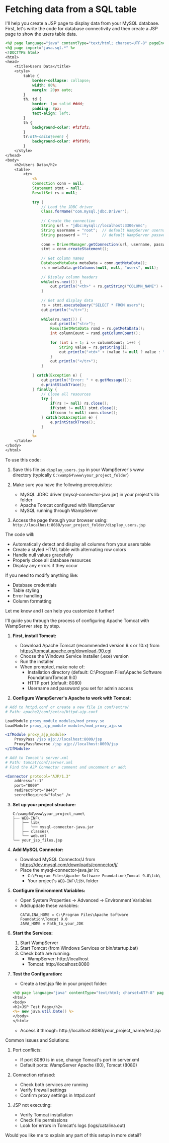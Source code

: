 # Fetching data from a SQL table

I'll help you create a JSP page to display data from your MySQL database. First, let's write the code for database connectivity and then create a JSP page to show the users table data.



```jsp
<%@ page language="java" contentType="text/html; charset=UTF-8" pageEncoding="UTF-8"%>
<%@ page import="java.sql.*" %>
<!DOCTYPE html>
<html>
<head>
    <title>Users Data</title>
    <style>
        table {
            border-collapse: collapse;
            width: 80%;
            margin: 20px auto;
        }
        th, td {
            border: 1px solid #ddd;
            padding: 8px;
            text-align: left;
        }
        th {
            background-color: #f2f2f2;
        }
        tr:nth-child(even) {
            background-color: #f9f9f9;
        }
    </style>
</head>
<body>
    <h2>Users Data</h2>
    <table>
        <tr>
            <%
            Connection conn = null;
            Statement stmt = null;
            ResultSet rs = null;
            
            try {
                // Load the JDBC driver
                Class.forName("com.mysql.jdbc.Driver");
                
                // Create the connection
                String url = "jdbc:mysql://localhost:3306/nmc";
                String username = "root";  // default WampServer username
                String password = "";      // default WampServer password
                
                conn = DriverManager.getConnection(url, username, password);
                stmt = conn.createStatement();
                
                // Get column names
                DatabaseMetaData metaData = conn.getMetaData();
                rs = metaData.getColumns(null, null, "users", null);
                
                // Display column headers
                while(rs.next()) {
                    out.println("<th>" + rs.getString("COLUMN_NAME") + "</th>");
                }
                
                // Get and display data
                rs = stmt.executeQuery("SELECT * FROM users");
                out.println("</tr>");
                
                while(rs.next()) {
                    out.println("<tr>");
                    ResultSetMetaData rsmd = rs.getMetaData();
                    int columnCount = rsmd.getColumnCount();
                    
                    for (int i = 1; i <= columnCount; i++) {
                        String value = rs.getString(i);
                        out.println("<td>" + (value != null ? value : "") + "</td>");
                    }
                    out.println("</tr>");
                }
                
            } catch(Exception e) {
                out.println("Error: " + e.getMessage());
                e.printStackTrace();
            } finally {
                // Close all resources
                try {
                    if(rs != null) rs.close();
                    if(stmt != null) stmt.close();
                    if(conn != null) conn.close();
                } catch(SQLException e) {
                    e.printStackTrace();
                }
            }
            %>
    </table>
</body>
</html>

```

To use this code:

1. Save this file as `display_users.jsp` in your WampServer's www directory (typically `C:\wamp64\www\your_project_folder`)

2. Make sure you have the following prerequisites:
   - MySQL JDBC driver (mysql-connector-java.jar) in your project's lib folder
   - Apache Tomcat configured with WampServer
   - MySQL running through WampServer

3. Access the page through your browser using:
   `http://localhost:8080/your_project_folder/display_users.jsp`

The code will:
- Automatically detect and display all columns from your users table
- Create a styled HTML table with alternating row colors
- Handle null values gracefully
- Properly close all database resources
- Display any errors if they occur

If you need to modify anything like:
- Database credentials
- Table styling
- Error handling
- Column formatting

Let me know and I can help you customize it further!


I'll guide you through the process of configuring Apache Tomcat with WampServer step by step.

1. **First, install Tomcat:**
   - Download Apache Tomcat (recommended version 9.x or 10.x) from https://tomcat.apache.org/download-90.cgi 
   - Choose the Windows Service Installer (.exe) version
   - Run the installer
   - When prompted, make note of:
     - Installation directory (default: C:\Program Files\Apache Software Foundation\Tomcat 9.0)
     - HTTP port (default: 8080)
     - Username and password you set for admin access

2. **Configure WampServer's Apache to work with Tomcat:**



```apache
# Add to httpd.conf or create a new file in conf/extra/
# Path: apache2/conf/extra/httpd-ajp.conf

LoadModule proxy_module modules/mod_proxy.so
LoadModule proxy_ajp_module modules/mod_proxy_ajp.so

<IfModule proxy_ajp_module>
    ProxyPass /jsp ajp://localhost:8009/jsp
    ProxyPassReverse /jsp ajp://localhost:8009/jsp
</IfModule>

# Add to Tomcat's server.xml
# Path: tomcat/conf/server.xml
# Find the AJP Connector comment and uncomment or add:

<Connector protocol="AJP/1.3"
    address="::1"
    port="8009"
    redirectPort="8443"
    secretRequired="false" />

```

3. **Set up your project structure:**
   ```
   C:\wamp64\www\your_project_name\
   ├── WEB-INF\
   │   ├── lib\
   │   │   └── mysql-connector-java.jar
   │   ├── classes\
   │   └── web.xml
   └── your_jsp_files.jsp
   ```

4. **Add MySQL Connector:**
   - Download MySQL Connector/J from https://dev.mysql.com/downloads/connector/j/
   - Place the mysql-connector-java.jar in:
     - `C:\Program Files\Apache Software Foundation\Tomcat 9.0\lib\`
     - Your project's `WEB-INF\lib\` folder

5. **Configure Environment Variables:**
   - Open System Properties → Advanced → Environment Variables
   - Add/update these variables:
     ```
     CATALINA_HOME = C:\Program Files\Apache Software Foundation\Tomcat 9.0
     JAVA_HOME = Path_to_your_JDK
     ```

6. **Start the Services:**
   1. Start WampServer
   2. Start Tomcat (from Windows Services or bin/startup.bat)
   3. Check both are running:
      - WampServer: http://localhost
      - Tomcat: http://localhost:8080

7. **Test the Configuration:**
   - Create a test.jsp file in your project folder:
   ```jsp
   <%@ page language="java" contentType="text/html; charset=UTF-8" pageEncoding="UTF-8"%>
   <html>
   <body>
   <h2>JSP Test Page</h2>
   <%= new java.util.Date() %>
   </body>
   </html>
   ```
   - Access it through: http://localhost:8080/your_project_name/test.jsp

Common Issues and Solutions:
1. Port conflicts:
   - If port 8080 is in use, change Tomcat's port in server.xml
   - Default ports: WampServer Apache (80), Tomcat (8080)

2. Connection refused:
   - Check both services are running
   - Verify firewall settings
   - Confirm proxy settings in httpd.conf

3. JSP not executing:
   - Verify Tomcat installation
   - Check file permissions
   - Look for errors in Tomcat's logs (logs/catalina.out)

Would you like me to explain any part of this setup in more detail?